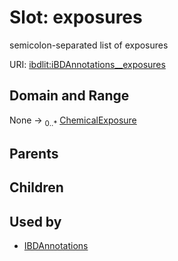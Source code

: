 
# Slot: exposures


semicolon-separated list of exposures

URI: [ibdlit:iBDAnnotations__exposures](http://w3id.org/ontogpt/ibd_literature/iBDAnnotations__exposures)


## Domain and Range

None &#8594;  <sub>0..\*</sub> [ChemicalExposure](ChemicalExposure.md)

## Parents


## Children


## Used by

 * [IBDAnnotations](IBDAnnotations.md)
